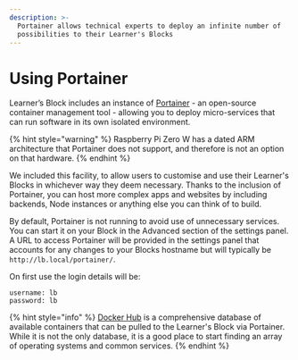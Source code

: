 ```yaml
---
description: >-
  Portainer allows technical experts to deploy an infinite number of
  possibilities to their Learner's Blocks
---
```


# Using Portainer

Learner’s Block includes an instance of [Portainer](https://www.portainer.io) - an open-source container management tool - allowing you to deploy micro-services that can run software in its own isolated environment.

{% hint style="warning" %}
Raspberry Pi Zero W has a dated ARM architecture that Portainer does not support, and therefore is not an option on that hardware.
{% endhint %}

We included this facility, to allow users to customise and use their Learner's Blocks in whichever way they deem necessary. Thanks to the inclusion of Portainer, you can host more complex apps and websites by including backends, Node instances or anything else you can think of to build.

By default, Portainer is not running to avoid use of unnecessary services. You can start it on your Block in the Advanced section of the settings panel. A URL to access Portainer will be provided in the settings panel that accounts for any changes to your Blocks hostname but will typically be `http://lb.local/portainer/`.

On first use the login details will be:

```text
username: lb
password: lb
```

{% hint style="info" %}
[Docker Hub](https://hub.docker.com) is a comprehensive database of available containers that can be pulled to the Learner's Block via Portainer. While it is not the only database, it is a good place to start finding an array of operating systems and common services.
{% endhint %}

